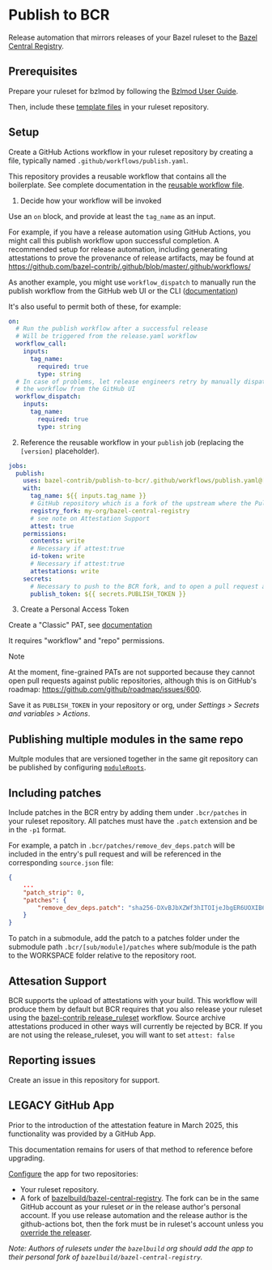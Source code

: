# Publish to BCR

Release automation that mirrors releases of your Bazel ruleset to the [Bazel Central Registry](https://github.com/bazelbuild/bazel-central-registry).

## Prerequisites

Prepare your ruleset for bzlmod by following the [Bzlmod User Guide](https://bazel.build/docs/bzlmod).

Then, include these [template files](./templates) in your ruleset repository.

## Setup

Create a GitHub Actions workflow in your ruleset repository by creating a file, typically named `.github/workflows/publish.yaml`.

This repository provides a reusable workflow that contains all the boilerplate.
See complete documentation in the [reusable workflow file](./.github/workflows/publish.yaml).

1. Decide how your workflow will be invoked

Use an `on` block, and provide at least the `tag_name` as an input.

For example, if you have a release automation using GitHub Actions, you might call this publish workflow upon successful completion.
A recommended setup for release automation, including generating attestations to prove the provenance of release artifacts, may be found at
https://github.com/bazel-contrib/.github/blob/master/.github/workflows/

As another example, you might use `workflow_dispatch` to manually run the publish workflow from the GitHub web UI or the CLI
([documentation](https://docs.github.com/en/actions/managing-workflow-runs-and-deployments/managing-workflow-runs/manually-running-a-workflow))

It's also useful to permit both of these, for example:

```yaml
on:
  # Run the publish workflow after a successful release
  # Will be triggered from the release.yaml workflow
  workflow_call:
    inputs:
      tag_name:
        required: true
        type: string
  # In case of problems, let release engineers retry by manually dispatching
  # the workflow from the GitHub UI
  workflow_dispatch:
    inputs:
      tag_name:
        required: true
        type: string
```

2. Reference the reusable workflow in your `publish` job (replacing the `[version]` placeholder).

```yaml
jobs:    
  publish:
    uses: bazel-contrib/publish-to-bcr/.github/workflows/publish.yaml@[version]
    with:
      tag_name: ${{ inputs.tag_name }}
      # GitHub repository which is a fork of the upstream where the Pull Request will be opened.
      registry_fork: my-org/bazel-central-registry
      # see note on Attestation Support
      attest: true
    permissions:
      contents: write
      # Necessary if attest:true
      id-token: write
      # Necessary if attest:true
      attestations: write
    secrets:
      # Necessary to push to the BCR fork, and to open a pull request against a registry
      publish_token: ${{ secrets.PUBLISH_TOKEN }}
```

3. Create a Personal Access Token

Create a "Classic" PAT, see [documentation](https://docs.github.com/en/authentication/keeping-your-account-and-data-secure/managing-your-personal-access-tokens#creating-a-personal-access-token-classic)

It requires "workflow" and "repo" permissions.

> [!NOTE]  
> At the moment, fine-grained PATs are not supported because they cannot open pull requests against public 
> repositories, although this is on GitHub's roadmap: https://github.com/github/roadmap/issues/600.

Save it as `PUBLISH_TOKEN` in your repository or org, under _Settings > Secrets and variables > Actions_.

## Publishing multiple modules in the same repo

Multple modules that are versioned together in the same git repository can be published by configuring [`moduleRoots`](./templates/README.md#optional-configyml).

## Including patches

Include patches in the BCR entry by adding them under `.bcr/patches` in your ruleset repository. All patches must have the `.patch` extension and be in the `-p1` format.

For example, a patch in `.bcr/patches/remove_dev_deps.patch` will be included in the entry's pull request and will be referenced in the
corresponding `source.json` file:

```json
{
    ...
    "patch_strip": 0,
    "patches": {
        "remove_dev_deps.patch": "sha256-DXvBJbXZWf3hITOIjeJbgER6UOXIB6ogpgullT+oP4k="
    }
}
```

To patch in a submodule, add the patch to a patches folder under the submodule path `.bcr/[sub/module]/patches` where sub/module is the path to the WORKSPACE folder relative to the repository root.

## Attesation Support

BCR supports the upload of attestations with your build. This workflow will produce them by default but BCR requires that you also release your ruleset using the [bazel-contrib release_ruleset](https://github.com/bazel-contrib/.github/blob/master/.github/workflows/release_ruleset.yaml) workflow. Source archive attestations produced in other ways will currently be rejected by BCR. If you are not using the release_ruleset, you will want
to set `attest: false`

## Reporting issues

Create an issue in this repository for support.

## LEGACY GitHub App

Prior to the introduction of the attestation feature in March 2025, this functionality was provided by a GitHub App.

This documentation remains for users of that method to reference before upgrading.

[Configure](https://github.com/apps/publish-to-bcr) the app for two repositories:

   - Your ruleset repository.
   - A fork of [bazelbuild/bazel-central-registry](https://github.com/bazelbuild/bazel-central-registry). The fork can be in the same GitHub account as your ruleset _or_ in the release author's personal account. If you use release automation and the release author is the github-actions bot, then the fork must
     be in ruleset's account unless you [override the releaser](./templates/README.md#optional-configyml).

   _Note: Authors of rulesets under the `bazelbuild` org should add the app to their personal fork of `bazelbuild/bazel-central-registry`._
